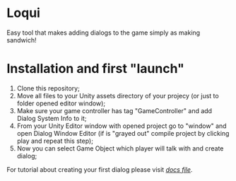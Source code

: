 # Loqui
Easy tool that makes adding dialogs to the game simply as making sandwich!


# Installation and first "launch"
1. Clone this repository;
2. Move all files to your Unity assets directory of your projecy (or just to folder opened editor window);
3. Make sure your game controller has tag "GameController" and add Dialog System Info to it;
4. From your Unity Editor window with opened project go to "window" and open Dialog Window Editor (if is "grayed out" compile project by clicking play and repeat this step);
5. Now you can select Game Object which player will talk with and create dialog;

For tutorial about creating your first dialog please visit [*docs file*](docs/FirstApproach.md).
